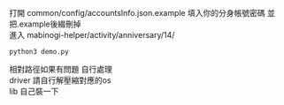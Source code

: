 
打開 common/config/accountsInfo.json.example 填入你的分身帳號密碼
並把.example後綴刪掉  
進入 mabinogi-helper/activity/anniversary/14/  
```
python3 demo.py
```
相對路徑如果有問題 自行處理  
driver 請自行解壓縮對應的os  
lib 自己裝一下
